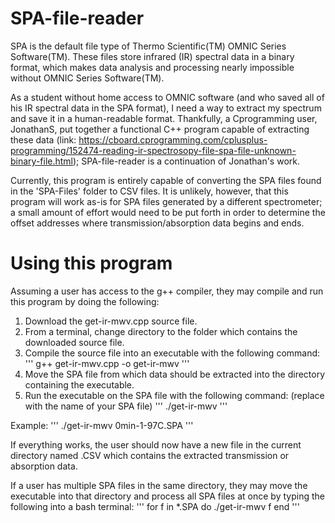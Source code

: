 # SPA-file-reader

SPA is the default file type of Thermo Scientific(TM) OMNIC Series Software(TM). These files store infrared (IR) spectral data in a binary format, which makes data analysis and processing nearly impossible without OMNIC Series Software(TM).

As a student without home access to OMNIC software (and who saved all of his IR spectral data in the SPA format), I need a way to extract my spectrum and save it in a human-readable format. Thankfully, a Cprogramming user, JonathanS, put together a functional C++ program capable of extracting these data (link: https://cboard.cprogramming.com/cplusplus-programming/152474-reading-ir-spectrosopy-file-spa-file-unknown-binary-file.html); SPA-file-reader is a continuation of Jonathan's work.

Currently, this program is entirely capable of converting the SPA files found in the 'SPA-Files' folder to CSV files. It is unlikely, however, that this program will work as-is for SPA files generated by a different spectrometer; a small amount of effort would need to be put forth in order to determine the offset addresses where transmission/absorption data begins and ends.

# Using this program

Assuming a user has access to the g++ compiler, they may compile and run this program by doing the following:
1. Download the get-ir-mwv.cpp source file.
2. From a terminal, change directory to the folder which contains the downloaded source file.
3. Compile the source file into an executable with the following command:
    '''
    g++ get-ir-mwv.cpp -o get-ir-mwv
    '''
4. Move the SPA file from which data should be extracted into the directory containing the executable.
5. Run the executable on the SPA file with the following command: (replace <SPA Filename> with the name of your SPA file)
    '''
    ./get-ir-mwv <SPA Filename>
    '''
    
Example:
    '''
    ./get-ir-mwv 0min-1-97C.SPA
    '''

If everything works, the user should now have a new file in the current directory named <SPA Filename>.CSV which contains the extracted transmission or absorption data.

If a user has multiple SPA files in the same directory, they may move the executable into that directory and process all SPA files at once by typing the following into a bash terminal:
    '''
    for f in *.SPA
    do
        ./get-ir-mwv f
    end
    '''

